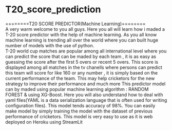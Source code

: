 # T20_score_prediction
========T20 SCORE PREDICTOR(Machine Learning)========  
A very warm welcome to you all guys. 
Here you all will learn how i maded a T-20 score predictor with the help of machine learning. 
As you all know machine learning is trending all over the world where you can built huge number of models with the use of python.  
T-20 world cup matches are popular among all international level where you can predict the score that can be maded by each team , it is as easy as guessing the score after the first 5 overs or recent 5 overs.
This score is displayed among all matches in the tv chanells  where persons can predict this team will score for like 160 or any number , it is simply based on the current performance of the team. 
This may help cricketors for the new strategy to improve their performance and much more This predictor model can by maded using popular machine learning algorithm : RANDOM FOREST &amp; using XG-Boost. 
Here you will also understand how to deal with yaml files(YAML is a data serialization language that is often used for writing configuration files).
This model tends accuracy of 98%.  You can easily make model by simply training the model with the dataset of previous performance of cricketors. 
This model is very easy to use as it is web deployed on Heroku using StreamLit
